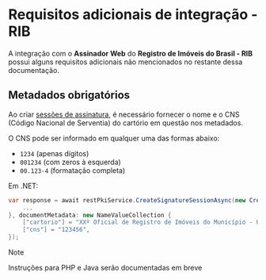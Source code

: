 ﻿<!-- This article is intentionally excluded from the TOC -->
<!-- There are no plans to translate this article, therefore code snippets are in-file (instead of being stored elsewhere and referenced, to allow reuse) -->

# Requisitos adicionais de integração - RIB

A integração com o **Assinador Web** do **Registro de Imóveis do Brasil - RIB** possui alguns requisitos adicionais não mencionados no restante dessa documentação.

## Metadados obrigatórios

Ao criar [sessões de assinatura](signature-sessions/index.md), é necessário fornecer o nome e o CNS (Código Nacional de Serventia) do cartório em questão nos
metadados.

O CNS pode ser informado em qualquer uma das formas abaixo:

* `1234` (apenas dígitos)
* `001234` (com zeros à esquerda)
* `00.123-4` (formatação completa)

Em .NET:

```cs
var response = await restPkiService.CreateSignatureSessionAsync(new CreateSignatureSessionRequest() {
	...
}, documentMetadata: new NameValueCollection {
	["cartorio"] = "XXº Oficial de Registro de Imóveis do Município - UF",
	["cns"] = "123456",
});
```

> [!NOTE]
> Instruções para PHP e Java serão documentadas em breve
